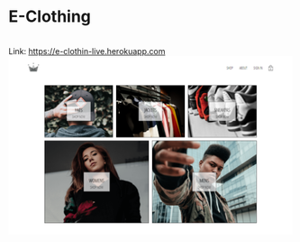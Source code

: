 # E-Clothing
  \
Link: https://e-clothin-live.herokuapp.com
  \
![alt text](https://github.com/Ismail24A/E-Clothing/blob/master/project-image.png?raw=true)